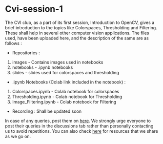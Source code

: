 # Cvi-session-1
The CVI club, as a part of its first session, Introduction to OpenCV, gives a brief introduction to the topics like Colorspaces, Thresholding and Filtering. These shall help in several other computer vision applications. The files used, have been uploaded here, and the description of the same are as follows  : 

- Repositories :
1) images - Contains images used in notebooks
2) notebooks - .ipynb notebooks
3) slides - slides used for colorspaces and thresholding

- .ipynb Notebooks (Colab link included in the notebook) : 
1) Colorspaces.ipynb - Colab notebook for colorspaces
2) Thresholding.ipynb - Colab notebook for Thresholding
3) Image_Filtering.ipynb - Colab notebook for Filtering

- Recording :
Shall be updated soon  

In case of any queries, post them on [here](https://github.com/sgauthamr2001/cvi-session-1/discussions/categories/q-a). We strongly urge everyone to post their queries in the discussions tab rather than personally contacting us to avoid repetitions. You can also check [here](https://github.com/sgauthamr2001/cvi-session-1/discussions/categories/show-and-tell) for resources that we share as we go on. 



